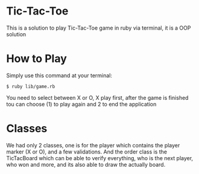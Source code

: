 # Tic-Tac-Toe

  This is a solution to play Tic-Tac-Toe game in ruby via terminal, it is a OOP solution

# How to Play

  Simply use this command at your terminal:
  ```
  $ ruby lib/game.rb
  ```

  You need to select between X or O, X play first, after the game is finished tou can choose (1) to play again
  and 2 to end the application

# Classes

  We had only 2 classes, one is for the player which contains the player marker (X or O), and a few validations.
  And the order class is the TicTacBoard which can be able to verify everything, who is the next player, who won and more, and its also able to draw the actually board.